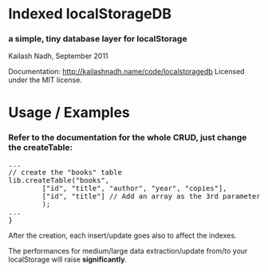 # Indexed localStorageDB
### a simple, tiny database layer for localStorage
Kailash Nadh, September 2011

Documentation: http://kailashnadh.name/code/localstoragedb
Licensed under the MIT license.

# Usage / Examples
### Refer to the documentation for the whole CRUD, just change the createTable:

<pre>
...
// create the "books" table
lib.createTable("books",
		["id", "title", "author", "year", "copies"],
		["id", "title"] // Add an array as the 3rd parameter with the name of the column that you want to index
		);
...
}
</pre>
After the creation, each insert/update goes also to affect the indexes.

The performances for medium/large data extraction/update from/to your localStorage will raise **significantly**.